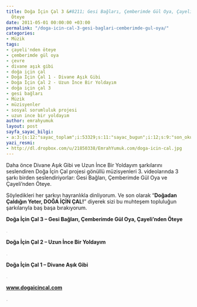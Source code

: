 ```yaml
---
title: Doğa İçin Çal 3 &#8211; Gesi Bağları, Çemberimde Gül Oya, Çayeli&#8217;nden
  Öteye
date: 2011-05-01 00:00:00 +03:00
permalink: "/doga-icin-cal-3-gesi-baglari-cemberimde-gul-oya/"
categories:
- Müzik
tags:
- çayeli'nden öteye
- çemberimde gül oya
- çevre
- divane aşık gibi
- doğa için çal
- Doğa İçin Çal 1 - Divane Aşık Gibi
- Doğa İçin Çal 2 - Uzun İnce Bir Yoldayım
- doğa için çal 3
- gesi bağları
- Müzik
- müzisyenler
- sosyal sorumluluk projesi
- uzun ince bir yoldayım
author: emrahyumuk
layout: post
sayfa_sayac_bilgi:
- a:3:{s:12:"sayac_toplam";i:53329;s:11:"sayac_bugun";i:12;s:9:"son_okuma";i:1366294902;}
yazi_resmi:
- http://dl.dropbox.com/u/21850338/EmrahYumuk.com/doga-icin-cal.jpg
---
```


Daha önce Divane Aşık Gibi ve Uzun İnce Bir Yoldayım şarkılarını seslendiren Doğa İçin Çal projesi gönüllü müzisyenleri 3. videolarında 3 şarkı birden seslendiriyorlar: Gesi Bağları, Çemberimde Gül Oya ve Çayeli&#8217;nden Öteye.

Söyledikleri her şarkıyı hayranlıkla dinliyorum. Ve son olarak &#8220;**Doğadan Çaldığın Yeter, DOĞA İÇİN ÇAL!**&#8221; diyerek sizi bu muhteşem topluluğun şarkılarıyla baş başa bırakıyorum.

<!--more-->

**Doğa İçin Çal 3 &#8211; Gesi Bağları, Çemberimde Gül Oya, Çayeli&#8217;nden Öteye**  


<span style="color: #c0c0c0;">.</span>

**Doğa İçin Çal 2 &#8211; Uzun İnce Bir Yoldayım**  


<span style="color: #c0c0c0;">.</span>

**Doğa İçin Çal 1 &#8211; Divane Aşık Gibi**  


<span style="color: #c0c0c0;">.</span>

**<a href="http://www.dogaicincal.com" target="_blank">www.dogaicincal.com</a>**

**<span style="color: #c0c0c0;">.</span>**